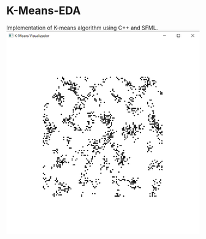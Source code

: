 # K-Means-EDA
Implementation of K-means algorithm using C++ and SFML.
![Alt text](/assets/asset_1_no_cluster.png?raw=true "Optional Title")
